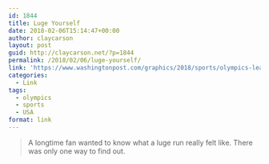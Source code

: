 ```yaml
---
id: 1844
title: Luge Yourself
date: 2018-02-06T15:14:47+00:00
author: claycarson
layout: post
guid: http://claycarson.net/?p=1844
permalink: /2018/02/06/luge-yourself/
link: 'https://www.washingtonpost.com/graphics/2018/sports/olympics-learning-to-luge/?utm_medium=iosapp&utm_source=nextdraft&utm_term=.77dc77d77359'
categories:
  - Link
tags:
  - olympics
  - sports
  - USA
format: link
---
```

> A longtime fan wanted to know what a luge run really felt like. There was only one way to find out.